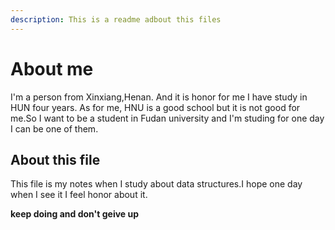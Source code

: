 ```yaml
---
description: This is a readme adbout this files
---
```


# About me
I'm a person from Xinxiang,Henan. And it is honor for me I have study in HUN four years. As for me, HNU is a good school but it is not good for me.So I want to be a student in Fudan university and I'm studing for one day I can be one of them.

## About this file
This file is my notes when I study about data structures.I hope one day when I see it I feel honor about it.

**keep doing and don't geive up**
